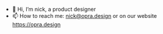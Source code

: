 - 👋 Hi, I’m nick, a product designer
- 📫 How to reach me: nick@opra.design or on our website https://opra.design

<!---
nickhart203/nickhart203 is a ✨ special ✨ repository because its `README.md` (this file) appears on your GitHub profile.
You can click the Preview link to take a look at your changes.
--->
